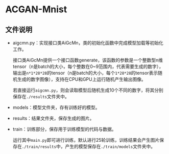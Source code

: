 # ACGAN-Mnist
## 文件说明
* aigcmn.py：实现接口类AiGcMn，类的初始化函数中完成模型加载等初始化工作。

  接口类AiGcMn提供一个接口函数generate，该函数的参数是一个整数型n维tensor（n是batch的大小，每个整数在0~9范围内，代表需要生成的数字），输出是`n*1*28*28`的tensor（n是batch的大小，每个`1*28*28`的tensor表示随机生成的数字图像），支持在CPU和GPU上运行随机产生输出图像。

  若直接运行`aigcmn.py`，则会读取模型后随机生成10个不同的数字，将其分别保存在`./results`文件夹中。

* models：模型文件夹，存有训练好的模型。

* results：结果文件夹，保存生成的图片。

* train：训练部分，保存用于训练模型的代码与数据。

  运行其中`main.py`即可进行训练，默认进行25轮训练，训练结果会产生图片保存在`./train/results`中，产生的模型保存在`./train/models`文件夹中。